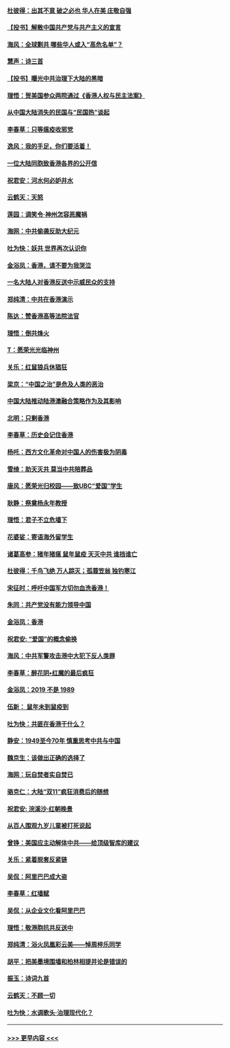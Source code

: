 #### [杜彼得：出其不意 破之必也 华人在美 庄敬自强](../pages/nsc993/n11679554.md?t=11261455) 
#### [【投书】解散中国共产党与共产主义的宣言](../pages/nsc993/n11679177.md?t=11261455) 
#### [海风：全球剿共 哪些华人或入“高危名单”？](../pages/nsc993/n11678617.md?t=11261455) 
#### [慧声：诗三首](../pages/nsc993/n11678848.md?t=11261455) 
#### [【投书】曝光中共治理下大陆的黑暗](../pages/nsc993/n11678674.md?t=11261455) 
#### [理悟：贺美国参众两院通过《香港人权与民主法案》](../pages/nsc993/n11678104.md?t=11261455) 
#### [从中国大陆消失的民国与“民国热”谈起](../pages/nsc993/n11678075.md?t=11261455) 
#### [李春草：只等瘟疫收邪党](../pages/nsc993/n11677308.md?t=11261455) 
#### [逸风：我的手足，你们要活着！](../pages/nsc993/n11676352.md?t=11261455) 
#### [一位大陆同胞致香港各界的公开信](../pages/nsc993/n11675761.md?t=11261455) 
#### [祝君安：河水何必妒井水](../pages/nsc993/n11675746.md?t=11261455) 
#### [云鹤天：天怒](../pages/nsc993/n11675718.md?t=11261455) 
#### [莲园：调笑令‧神州怎容恶魔祸](../pages/nsc993/n11675648.md?t=11261455) 
#### [海网：中共偷袭反助大纪元](../pages/nsc993/n11673515.md?t=11261455) 
#### [吐为快：妖共 世界再次认识你](../pages/nsc993/n11673506.md?t=11261455) 
#### [金浴凤：香港，请不要为我哭泣](../pages/nsc993/n11673248.md?t=11261455) 
#### [一名大陆人对香港反送中示威民众的支持](../pages/nsc993/n11672615.md?t=11261455) 
#### [郑纯清：中共在香港演示](../pages/nsc993/n11670539.md?t=11261455) 
#### [陈达：赞香港高等法院法官](../pages/nsc993/n11669542.md?t=11261455) 
#### [理悟：倒共烽火](../pages/nsc993/n11668844.md?t=11261455) 
#### [T：愿荣光光临神州](../pages/nsc993/n11668421.md?t=11261455) 
#### [关乐：红鼠狼兵休猖狂](../pages/nsc993/n11668378.md?t=11261455) 
#### [梁京：“中国之治”是危及人类的恶治](../pages/nsc993/n11668328.md?t=11261455) 
#### [中国大陆推动陆港澳融合策略作为及其影响](../pages/nsc993/n11668157.md?t=11261455) 
#### [北明：只剩香港](../pages/nsc993/n11668002.md?t=11261455) 
#### [李春草：历史会记住香港](../pages/nsc993/n11667927.md?t=11261455) 
#### [杨吒：西方文化革命对中国人的伤害极为阴毒](../pages/nsc993/n11664521.md?t=11261455) 
#### [雪绮：助天灭共 莫当中共陪葬品](../pages/nsc993/n11662650.md?t=11261455) 
#### [唐风：愿荣光归校园——致UBC“爱国”学生](../pages/nsc993/n11662194.md?t=11261455) 
#### [耿静：祭奠杨永年教授](../pages/nsc993/n11662514.md?t=11261455) 
#### [理悟：君子不立危墙下](../pages/nsc993/n11662172.md?t=11261455) 
#### [花婆娑：寄语海外留学生](../pages/nsc993/n11662121.md?t=11261455) 
#### [诸葛高参：猪年猪瘟 鼠年鼠疫 天灭中共 谁挡谁亡](../pages/nsc993/n11661980.md?t=11261455) 
#### [杜彼得：千鸟飞绝 万人踪灭；孤蓑笠翁 独钓寒江](../pages/nsc993/n11661170.md?t=11261455) 
#### [宋征时：呼吁中国军方切勿血洗香港！](../pages/nsc993/n11415318.md?t=11261455) 
#### [朱同：共产党没有能力领导中国](../pages/nsc993/n11660421.md?t=11261455) 
#### [金浴凤：香港](../pages/nsc993/n11660419.md?t=11261455) 
#### [祝君安: “爱国”的概念偷换](../pages/nsc993/n11659706.md?t=11261455) 
#### [海风：中共军警攻击港中大犯下反人类罪](../pages/nsc993/n11659632.md?t=11261455) 
#### [李春草：醉花阴•红魔的最后疯狂](../pages/nsc993/n11659287.md?t=11261455) 
#### [金浴凤：2019 不是 1989](../pages/nsc993/n11657663.md?t=11261455) 
#### [伍新： 鼠年未到鼠疫到](../pages/nsc993/n11655098.md?t=11261455) 
#### [吐为快：共匪在香港干什么？](../pages/nsc993/n11654891.md?t=11261455) 
#### [静安：1949至今70年 慎重思考中共与中国](../pages/nsc993/n11651244.md?t=11261455) 
#### [魏京生：该做出正确的选择了](../pages/nsc993/n11653084.md?t=11261455) 
#### [海网：玩自焚者实自焚已](../pages/nsc993/n11652423.md?t=11261455) 
#### [骆克仁：大陆“双11”疯狂消费后的随想](../pages/nsc993/n11652305.md?t=11261455) 
#### [祝君安: 浣溪沙·红朝晚景](../pages/nsc993/n11652258.md?t=11261455) 
#### [从百人围观九岁儿童被打死说起](../pages/nsc993/n11651030.md?t=11261455) 
#### [曾铮：美国应主动解体中共——给顶级智库的建议](../pages/nsc993/n11649888.md?t=11261455) 
#### [关乐：紧着脱套反紧链](../pages/nsc993/n11649069.md?t=11261455) 
#### [吴侃：阿里巴巴成大盗](../pages/nsc993/n11645523.md?t=11261455) 
#### [李春草：红墙赋](../pages/nsc993/n11646389.md?t=11261455) 
#### [吴侃：从企业文化看阿里巴巴](../pages/nsc993/n11645476.md?t=11261455) 
#### [理悟：敬港胞抗共反送中](../pages/nsc993/n11645466.md?t=11261455) 
#### [郑纯清：浴火凤凰彩云美——悼周梓乐同学](../pages/nsc993/n11645155.md?t=11261455) 
#### [胡平：把美墨境围墙和柏林相提并论是错误的](../pages/nsc993/n11645134.md?t=11261455) 
#### [振玉：诗词九首](../pages/nsc993/n11644081.md?t=11261455) 
#### [云鹤天：不顾一切](../pages/nsc993/n11643508.md?t=11261455) 
#### [吐为快：水调歌头·治理现代化？](../pages/nsc993/n11643485.md?t=11261455) 

----
#### [ >>> 更早内容 <<< ](../indexes/nsc993-earlier.md)
